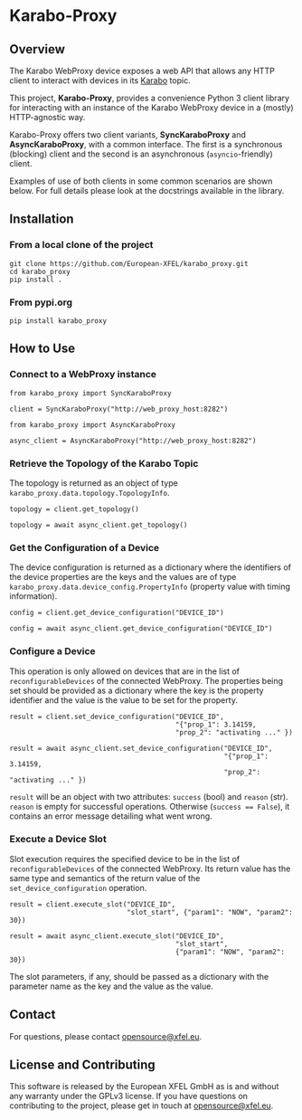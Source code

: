 # Karabo-Proxy

## Overview

The Karabo WebProxy device exposes a web API that allows any HTTP client to
interact with devices in its [Karabo](https://karabo.eu) topic.

This project, **Karabo-Proxy**, provides a convenience Python 3 client library for
interacting with an instance of the Karabo WebProxy device in a (mostly)
HTTP-agnostic way.

Karabo-Proxy offers two client variants, **SyncKaraboProxy** and
**AsyncKaraboProxy**, with a common interface. The first is a synchronous
(blocking) client and the second is an asynchronous (`asyncio`-friendly) client.

Examples of use of both clients in some common scenarios are shown below. For full
details please look at the docstrings available in the library.

## Installation

### From a local clone of the project

```
git clone https://github.com/European-XFEL/karabo_proxy.git
cd karabo_proxy
pip install .
```

### From pypi.org

```
pip install karabo_proxy
````

## How to Use

### Connect to a WebProxy instance

```
from karabo_proxy import SyncKaraboProxy

client = SyncKaraboProxy("http://web_proxy_host:8282")
```

```
from karabo_proxy import AsyncKaraboProxy

async_client = AsyncKaraboProxy("http://web_proxy_host:8282")
```

### Retrieve the Topology of the Karabo Topic

The topology is returned as an object of type `karabo_proxy.data.topology.TopologyInfo`.

```
topology = client.get_topology()
```

```
topology = await async_client.get_topology()
```

### Get the Configuration of a Device

The device configuration is returned as a dictionary where the identifiers of the device
properties are the keys and the values are of type `karabo_proxy.data.device_config.PropertyInfo` (property value with timing information).

```
config = client.get_device_configuration("DEVICE_ID")
```

```
config = await async_client.get_device_configuration("DEVICE_ID")
```

### Configure a Device

This operation is only allowed on devices that are in the list of `reconfigurableDevices`
of the connected WebProxy. The properties being set should be provided as a dictionary
where the key is the property identifier and the value is the value to be set for the property.

```
result = client.set_device_configuration("DEVICE_ID",
                                         "{"prop_1": 3.14159,
                                         "prop_2": "activating ..." })
```

```
result = await async_client.set_device_configuration("DEVICE_ID",
                                                     "{"prop_1": 3.14159,
                                                     "prop_2": "activating ..." })
```

`result` will be an object with two attributes: `success` (bool) and `reason` (str).
`reason` is empty for successful operations. Otherwise (`success == False`), it
contains an error message detailing what went wrong.

### Execute a Device Slot

Slot execution requires the specified device to be in the list of `reconfigurableDevices`
of the connected WebProxy. Its return value has the same type and semantics of the
return value of the `set_device_configuration` operation.

```
result = client.execute_slot("DEVICE_ID",
                             "slot_start", {"param1": "NOW", "param2": 30})
```

```
result = await async_client.execute_slot("DEVICE_ID",
                                         "slot_start",
                                         {"param1": "NOW", "param2": 30})
```

The slot parameters, if any, should be passed as a dictionary with the parameter
name as the key and the value as the value.

## Contact

For questions, please contact opensource@xfel.eu.

## License and Contributing

This software is released by the European XFEL GmbH as is and without any warranty under the GPLv3 license. If you have questions on contributing to the project, please get in touch at opensource@xfel.eu.
